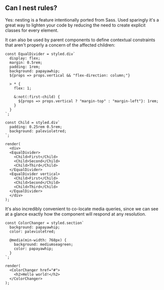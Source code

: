 ## Can I nest rules?

Yes: nesting is a feature intentionally ported from Sass. Used sparingly it's a
great way to lighten your code by reducing the need to create explicit classes for every element.

It can also be used by parent components to define contextual constraints that aren't properly a concern of the affected children:

```react
const EqualDivider = styled.div`
  display: flex;
  margin: 0.5rem;
  padding: 1rem;
  background: papayawhip;
  ${props => props.vertical && "flex-direction: column;"}

  > * {
    flex: 1;

    &:not(:first-child) {
      ${props => props.vertical ? "margin-top" : "margin-left"}: 1rem;
    }
  }
`;

const Child = styled.div`
  padding: 0.25rem 0.5rem;
  background: palevioletred;
`;

render(
  <div>
  <EqualDivider>
    <Child>First</Child>
    <Child>Second</Child>
    <Child>Third</Child>
  </EqualDivider>
  <EqualDivider vertical>
    <Child>First</Child>
    <Child>Second</Child>
    <Child>Third</Child>
  </EqualDivider>
  </div>
);
```

It's also incredibly convenient to co-locate media queries, since we can see at a glance
exactly how the component will respond at any resolution.

```react
const ColorChanger = styled.section`
  background: papayawhip;
  color: palevioletred;

  @media(min-width: 768px) {
    background: mediumseagreen;
    color: papayawhip;
  }
`;

render(
  <ColorChanger href="#">
    <h2>Hello world!</h2>
  </ColorChanger>
);
```

